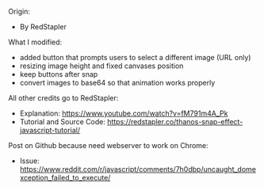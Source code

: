 Origin:
- By RedStapler

What I modified:
- added button that prompts users to select a different image (URL only)
- resizing image height and fixed canvases position
- keep buttons after snap
- convert images to base64 so that animation works properly

All other credits go to RedStapler:
- Explanation: https://www.youtube.com/watch?v=fM791m4A_Pk
- Tutorial and Source Code: https://redstapler.co/thanos-snap-effect-javascript-tutorial/

Post on Github because need webserver to work on Chrome:
- Issue: https://www.reddit.com/r/javascript/comments/7h0dbp/uncaught_domexception_failed_to_execute/
